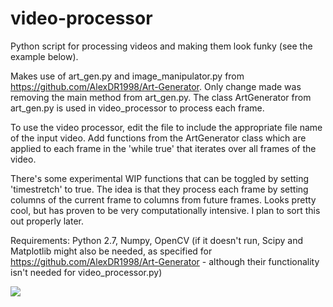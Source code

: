# video-processor
Python script for processing videos and making them look funky (see the example below). 

Makes use of art_gen.py and image_manipulator.py from https://github.com/AlexDR1998/Art-Generator. Only change made was removing the main method from art_gen.py.
The class ArtGenerator from art_gen.py is used in video_processor to process each frame.

To use the video processor, edit the file to include the appropriate file name of the input video. Add functions from the ArtGenerator class which are applied to each frame in the 'while true' that iterates over all frames of the video.

There's some experimental WIP functions that can be toggled by setting 'timestretch' to true. The idea is that they process each frame by setting columns of the current frame to columns from future frames. Looks pretty cool, but has proven to be very computationally intensive. I plan to sort this out properly later.

Requirements:
Python 2.7, Numpy, OpenCV
(if it doesn't run, Scipy and Matplotlib might also be needed, as specified for https://github.com/AlexDR1998/Art-Generator - although their functionality isn't needed for video_processor.py)

![](gif1.gif)
